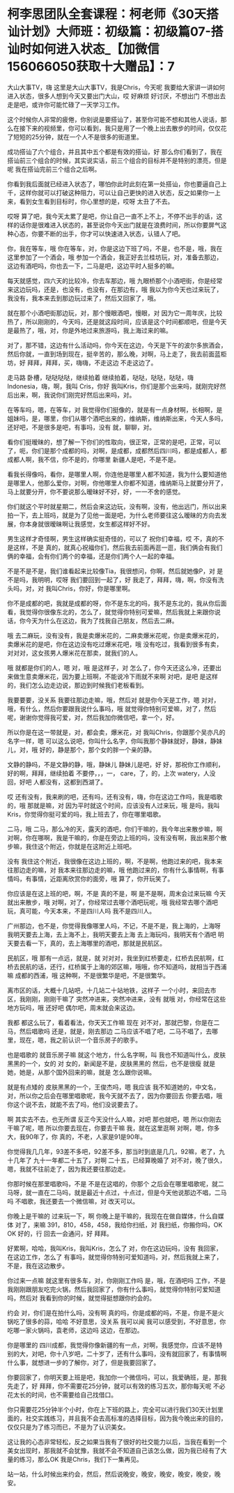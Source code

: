 # 柯李思团队全套课程：柯老师《30天搭讪计划》大师班：初级篇：初级篇07-搭讪时如何进入状态_【加微信156066050获取十大赠品】：7

大山大事TV，嗨 这里是大山大事TV，我是Chris，今天呢 我要给大家讲一讲如何进入状态，很多人想到今天又要出门大山，哎 好麻烦 好讨厌，不想出门 不想出去走是吧，或许你可能忙碌了一天学习工作。

这个时候你人非常的疲倦，你别说是要搭讪了，甚至你可能不想和其他人说话，那么在接下来的视频里，你可以看到，我只是用了一个晚上出去散步的时间，仅仅花了短短的25分钟，就在一个人不是很多的街道里。

成功搭讪了六个组合，并且其中五个都是有效的搭讪，好 那么你们看到了，我在搭讪前三个组合的时候，其实说实话，前三个组合的目标并不是特别的漂亮，但是呢 我在搭讪完前三个组合之后啊。

你看到我后面就已经进入状态了，哪怕你此时此刻在第一处搭讪，你也要逼自己上千，这样你就可以打破这种阻力，可以让自己更快的进入状态，反之如果你一上来，看到女生看到目标时，你心里想的是，哎呀 太丑了不去。

哎呀 算了吧，我今天太累了是吧，你让自己一直不上不上，不停不出手的话，这样的话你是很难进入状态的，甚至说你今天出门就是在浪费时间，所以你要屏气这种心态，你要不断的出手，你才可以快速进入状态，认错人了吧。

你，我在等车，哦 你在等车，对，你是这边下班了吗，不是，也不是，哦，我在这里参加了一个酒会，哦 参加一个酒会，我正好去兰桂坊玩，对，准备去那边，这边有酒吧吗，你也去一下，二马是吧，这边平时人挺多的嘛。

每天就感觉，四六天的比较冷，你去车那边，哦 九眼桥那个小酒吧街，你是经常来这边玩吗，还是，也没有，也没有，在那边有，哦 我以为你今天也过来玩了，我没有，我本来去到那边玩过来了，然后又回家了，哦。

就在那个小酒吧街那边玩，对，那个慢眼酒吧，慢眼，对 因为它一周年庆，比较热了，所以刚刚的，今天吗，还是就这段时间，应该是这个时间都顺吧，但是今天是最热了，哦，对，你是外地过来旅游吗，我上海过来的嘛。

对了，那不错，这边有什么活动吗，你今天在这边，今天是下午的波尔多旅酒会，然后你就，一直到场到现在，挺辛苦的，那么晚，对啊，马上走了，我去前面蓝柜坊，好 拜拜，拜拜，买，嗨嗨，不走这边 不走这边了。

走马路 卧槽，哒哒哒哒，继续拍着 继续拍着，哒哒，哒哒，哒哒，嗨 Indonesia，嗨，啊，我叫 Cris，你好 我叫Kris，你们是那个出来吗，就刚完好然后出来，啊，我说你们刚完好然后出来吗，对。

在等车吗，嗯，在等车，对 我觉得你们挺像的，就是有一点身材啊，长相啊，是姐妹吗，是，哪里，你们从哪个酒吧出来的，维纳斯，维纳斯出来，今天人多吗，还好吧，不是很多是吧，有事吗，没有 就，聊聊，对。

看你们挺暧昧的，想了解一下你们的性取向，很正常，正常的是吧，正常，可以了，呃，你们是那个成都的吗，对啊，是成都，成都然后四川吗，都是成都人，都成都人啊，我不信，你不是的，你哪里 新疆人是吧，不是不是。

看我长得像吗，看你，是哪里人啊，你连他是哪里人都不知道，我为什么要知道他是哪里人，他那么爱你，对啊，你他哪里人你都不知道，维纳斯马上就要分开了，马上就要分开，你不要说那么暧昧好不好，好，一一不舍的感觉。

你们就这个平时就星期二，然后会来这边玩，没有啊，没有，他出远门，所以出来拍一下，去上班吗，就是为了见他一面是吧，为什么老师要往这么暧昧的方向去发展，你本身就很暧昧啊让我感觉，女生都这样好不好。

男生这样才奇怪啊，男生这样确实挺奇怪的，可以了 祝你们幸福，哎 不，真的不是这样，不是 真的，就真心祝福你们，然后我去前面再逛一逛，我们俩会有我们俩的幸福，会有你们两个的幸福，还是你们两个人一起的幸福。

不是不是不是，我们谁看起来比较像Tia，我很想问，你啊，然后就她像P，对 是不是吗，我明明，哎呀 我们要回到一起了，好 我走了，拜拜，嗨，啊，你没有洗头吗，对，对 我叫Chris，你好，你是哪里啊。

你不是成都的吧，我就是成都的呀，你不是东北的吗，我不是东北的，我从你后面看，我觉得你很像东北的，怎么了，就觉得你特别可爱嘛，然后我就上来跟你说话，你今天为什么在这边，我为了找我自己朋友，然后去二麻。

哦 去二麻玩，没有没有，我是卖爆米花的，二麻卖爆米花呢，你是卖爆米花的，卖爆米花的是吧，你在这边没有吃过爆米花吧，哦 没有吃过，我看到很多有卖，对对对，这女孩男人爆米花在那卖，就我们的人。

哦 就都是你们的人，嗯 对，哦 是这样子，对 怎么了，你今天还这么冷，还要出来做生意卖爆米花，因为要上班啊，不能说冷下雨就不来啊 对吧，是吧 是这样的，我们怎么边走边说，那边到时候我们老板看到。

我要要要，没关系 我要往那边走嘛，哦，然后对 就是你今天是工作，嗯 对对，哦，有什么，然后你要跟我说什么事吗，哦 就觉得你特别可爱嘛，对了，然后呢，谢谢你觉得我可爱，对，然后我加你微信吧，拿一个，好。

所以你是在这一带就是，对，都会卖，爆米花，对 我叫Chris，你跟那个吴亦凡的名字一样，嗯 可以这么说吧，你叫什么名字，你叫我那个静妹就好，静妹，静妹儿，对，哦 好的，静是那个，那个女的胖一个亲的静。

文静的静吗，不是文静的静，哦，静妹儿 静妹儿是吧，好 好，那祝你工作顺利，好的啊，拜拜，继续拍着 不要停，，，一， care，了，的，上次 watery，人没回，好吧 人都没有，这都到西湖了。

哎 还有没有，我来刷的吧，还有吗，还有没有，嗨，你在这边工作吗，我是唱歌的，哦 那就是嘛，对 因为平时就这个时间，应该没有人过来玩，哦 是吗，我叫Kris，你觉得你挺可爱的吗，我上班去了，你在哪里唱歌。

二马，哦 二马，那么冷的天，露天的酒吧，你们干嘛的，我今年出来散步嘛，啊 对啊，你在哪啊，我是干嘛的，你是在旁边上班的吗，没有没有啊，我出来那个散步嘛，我住这个附近，你就是在这附近上班吧。

没有 我住这个附近，我很像在这边上班的，啊，不是啊，他跑过来的吧，我本来往那边走的嘛，对 我本来往那边走的嘛，哦 他跑过来的，你有什么事情啊，有事情吗，有事情，近距离欣赏你的面旁，哦 算了，你开玩笑了。

你应该是在这上班的吧，啊，不是 真的不是，啊 是不是啊，周末会过来玩嘛 今天就出来散步，哦 对啊，对了，你经常过去哪个酒吧玩呢，哦 我经常去哪个酒吧玩，真可能，今天本来，不是四川人吗 我不是四川人。

广州那边，也不是，你觉得我像哪里人吗，不记，不是不是，我上海的，上海呀 我明天要去上海，去上海不上，我明天要去上海 去上海玩吗，我明天有个酒吧 明天要去看一下，真的，去上海哪里的酒吧，那就是民航区。

民航区，哦 那有一点远，就是，就 对对对，我坐到红桥要走，红桥去民航啊，红桥去民航的话，还行，红桥属于上海的郊区嘛，哦哦，你不知道吗，就相当于西浦嘛 成都的西浦，哦 这种啊，不是很繁华是吧，不是很繁华。

离市区的话，大概十几站吧，十几站二十站地铁，这样子 一个小时，来回去市区，我刚刚，刚刚干嘛了 突然冲进来，突然冲进来，没有 就哦 对，你经常在这些地方玩吗，哦 还好吧 偶尔吧，周末就会来这边。

我都 都这么玩了，看着看法，你天天工作嘛 现在 对不对，那就巴黎，你是在二马，然后唱歌吗 还是，就是，刚去那边 二马应该不唱了吧，二马不唱了，去哪里，现在，嗯，我之前认识一个音乐房子的歌手。

也是唱歌的 就音乐房子嘛 就这个地方，什么名字啊，叫 我也不知道叫什么，皮肤黑黑的一个，女的 对 女的，新闻是不是，皮肤黑黑的 然后，也不是很瘦 就是她，她是，从那个国外回来的嘛，就是 怎么跟你说嘛。

就是有点矮的 皮肤黑黑的一个，王俊杰吗，嗯 我应该 我不知道她的，中文名，对，所以你之后会在哪里唱歌呢，我今天就不去了，因为你要回去 你要去唱，哦 你这个说不去，就能不去了吗，他们没说要去了。

啊 其实去不去，也无所谓 反正今天没什么人嘛，对吧 那也就吧，嗯 所以你刚去干嘛了呢，嗯 所以你要去现在，你要去干嘛 我，就在这里逛啊 对啊，嗯，你多大，我90年了，你 真的，不老，人家是91是90年。

你觉得我几几年，93差不多吧，92差不多，那当时到底是几几，92嘛，老了，九十几年了 九十一年都二十五了，对啊 二十五，已经算晚婚了 对不对，晚了很久，嗯，我就不往前走了，因为我还要往那边走。

你那时候在那里唱歌吗，不是 不是在这唱的，你那个 之后会在哪里唱歌呢，就二马呀，就一直在二马吗，就是最近十点过，十点过，但是今天他说那边不唱，二马吗 不唱歌，我还要去一个微信嘛，对 改天可以。

你晚上是干嘛的 过来玩一下，啊 你晚上是干嘛的，我现在在做自媒体，什么自媒体 对了，来嘛 391，810，458，458，我给你扫纸，对 我扫纸，你搬你吗，OK OK 好的，行 回去一会通问，好 拜拜。

好累啊，哈哈，我叫Kris，我叫Kris，怎么了 对，你在这边玩吗，没有 我回家，在这边工作，怎么了 有事吗，就觉得你特别可爱知道吗，对，然后我就上来了，不是，我在这边散步。

你过来一点嘛 就这里有很多车，对，你刚刚工作吗 是，哦，在酒吧吗 工作，不是 我刚刚跟朋友吃完火锅，然后我回家了，你有什么事吗，就觉得你特别可爱知道吗，然后对 我看到你的时候，就觉得挺想跟你约会的。

约会 对，你们是在拍什么吗，没有啊 真的吗，你是成都的吗，不是，你是不是火锅吃了很多的蒜，哈哈 不好意思，没关系 我可以闻 我可以感受到，不好意思，你吃哪一家火锅吗，袁老师，这边吗 这边，在那边。

你是哪里的 四川成都，我觉得你像新疆的有一点，对啊，我感觉你，应该不是特别的大，对吧，你十八岁吧，二十岁了，还有什么事吗，没有就回家了，有事情啊 什么事，就想进一步的了解你，对了，但是我要回家了。

你要回家了，你明天要上班是吧，我加你一个微信吗，可以，我爱确班，是，那我先走了，好 拜拜，你不需要花25分钟，就可以有效的练习五次，那你每天呢 不必花太长的时间，也不需要给自己找借口。

你只需要花25分钟半个小时，你在上下班的路上，完全可以进行我们30天计划里面的，社交实践练习，并且我不会去高标准的选择目标，因为我今晚出来的目的，仅仅只是为了练习而已，不是为了认识美女。

这让我的心态非常轻松，反之如果当我有了很好的社交能力以后，当我在看到一个美女出现时，那我就不会犹豫，我就不会不知道自己该怎么做，因为我已经有了大量的练习，那么OK 我是Chris，我们下一集再见。

站一站，什么时候出来约会，然后，然后说晚安，晚安，晚安，晚安，晚安，晚安。